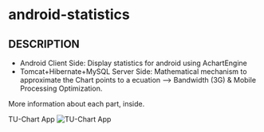 android-statistics
==================
## DESCRIPTION
 * Android Client Side: Display statistics for android using AchartEngine
 * Tomcat+Hibernate+MySQL Server Side: Mathematical mechanism to approximate the Chart points to a ecuation --> Bandwidth (3G) & Mobile Processing Optimization.
 
 More information about each part, inside.
 
 TU-Chart App
 ![TU-Chart App](http://s13.postimage.org/4d6v0xonb/qrcode_7571707.png)
